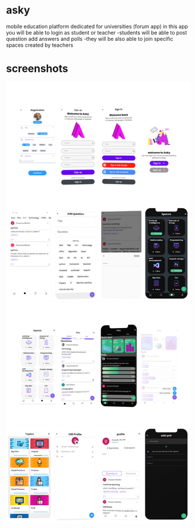 # asky
mobile education platform dedicated for universities (forum app)
in this app you will be able to login as student or teacher 
-students will be able to post question add answers and polls 
-they will be also able to join specific spaces created by teachers
# screenshots
![screenshot](https://github.com/oussamaB14/asky/blob/main/screnshots/222.png)
![screenshot](https://github.com/oussamaB14/asky/blob/main/screnshots/picture1.png)
![screenshot](https://github.com/oussamaB14/asky/blob/main/screnshots/bbbb.png)
![screenshot](https://github.com/oussamaB14/asky/blob/main/screnshots/picture2.png)

